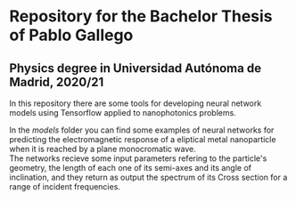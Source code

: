 # Repository for the Bachelor Thesis of Pablo Gallego
## Physics degree in Universidad Autónoma de Madrid, 2020/21

In this repository there are some tools for developing neural network models using Tensorflow applied to nanophotonics problems.  

In the _models_ folder you can find some examples of neural networks for predicting the electromagnetic response of a eliptical metal nanoparticle when it is reached by a plane monocromatic wave.  
The networks recieve some input parameters refering to the particle's geometry, the length of each one of its semi-axes and its angle of inclination, and they return as output the spectrum of its Cross section for a range of incident frequencies.  
  
